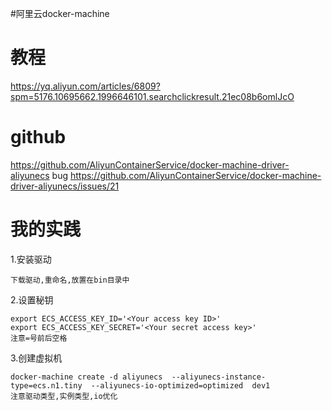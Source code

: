 #阿里云docker-machine

# 教程

https://yq.aliyun.com/articles/6809?spm=5176.10695662.1996646101.searchclickresult.21ec08b6omlJcO
# github
https://github.com/AliyunContainerService/docker-machine-driver-aliyunecs
bug
https://github.com/AliyunContainerService/docker-machine-driver-aliyunecs/issues/21


# 我的实践

1.安装驱动

    下载驱动,重命名,放置在bin目录中
    
2.设置秘钥

    export ECS_ACCESS_KEY_ID='<Your access key ID>'
    export ECS_ACCESS_KEY_SECRET='<Your secret access key>'
    注意=号前后空格
    
3.创建虚拟机

    docker-machine create -d aliyunecs  --aliyunecs-instance-type=ecs.n1.tiny  --aliyunecs-io-optimized=optimized  dev1
    注意驱动类型,实例类型,io优化
    
    
